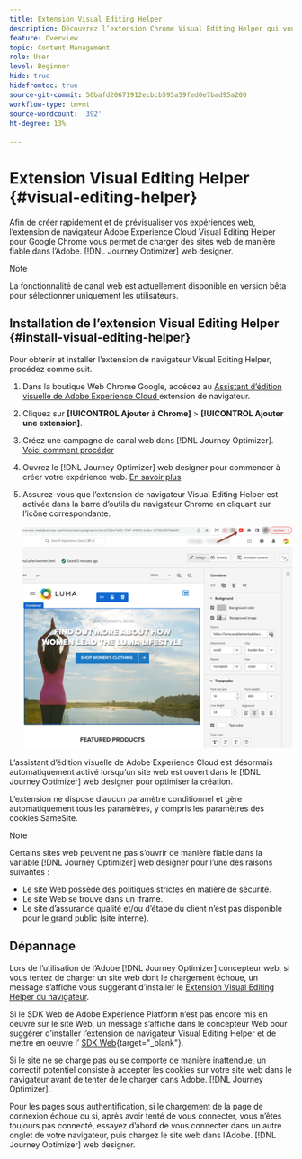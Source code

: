 ```yaml
---
title: Extension Visual Editing Helper
description: Découvrez l’extension Chrome Visual Editing Helper qui vous permet de créer et de prévisualiser des pages web dans Journey Optimizer
feature: Overview
topic: Content Management
role: User
level: Beginner
hide: true
hidefromtoc: true
source-git-commit: 50bafd20671912ecbcb595a59fed0e7bad95a200
workflow-type: tm+mt
source-wordcount: '392'
ht-degree: 13%

---
```


# Extension Visual Editing Helper {#visual-editing-helper}

Afin de créer rapidement et de prévisualiser vos expériences web, l’extension de navigateur Adobe Experience Cloud Visual Editing Helper pour Google Chrome vous permet de charger des sites web de manière fiable dans l’Adobe. [!DNL Journey Optimizer] web designer.

>[!NOTE]
>
>La fonctionnalité de canal web est actuellement disponible en version bêta pour sélectionner uniquement les utilisateurs.

## Installation de l’extension Visual Editing Helper {#install-visual-editing-helper}

Pour obtenir et installer l’extension de navigateur Visual Editing Helper, procédez comme suit.

1. Dans la boutique Web Chrome Google, accédez au [Assistant d’édition visuelle de Adobe Experience Cloud ]((https://chrome.google.com/webstore/detail/adobe-experience-cloud-vi/kgmjjkfjacffaebgpkpcllakjifppnca){target="_blank"}) extension de navigateur.

1. Cliquez sur **[!UICONTROL Ajouter à Chrome]** > **[!UICONTROL Ajouter une extension]**.

1. Créez une campagne de canal web dans [!DNL Journey Optimizer]. [Voici comment procéder](author-web.md#create-web-campaign)

1. Ouvrez le [!DNL Journey Optimizer] web designer pour commencer à créer votre expérience web. [En savoir plus](author-web.md)

1. Assurez-vous que l’extension de navigateur Visual Editing Helper est activée dans la barre d’outils du navigateur Chrome en cliquant sur l’icône correspondante.

   ![](assets/web-visual-editing-extension.png)

L’assistant d’édition visuelle de Adobe Experience Cloud est désormais automatiquement activé lorsqu’un site web est ouvert dans le [!DNL Journey Optimizer] web designer pour optimiser la création.

L’extension ne dispose d’aucun paramètre conditionnel et gère automatiquement tous les paramètres, y compris les paramètres des cookies SameSite.

>[!NOTE]
>
>Certains sites web peuvent ne pas s’ouvrir de manière fiable dans la variable [!DNL Journey Optimizer] web designer pour l’une des raisons suivantes :
>
> * Le site Web possède des politiques strictes en matière de sécurité.
> * Le site Web se trouve dans un iframe.
> * Le site d’assurance qualité et/ou d’étape du client n’est pas disponible pour le grand public (site interne).


## Dépannage

Lors de l’utilisation de l’Adobe [!DNL Journey Optimizer] concepteur web, si vous tentez de charger un site web dont le chargement échoue, un message s’affiche vous suggérant d’installer le [Extension Visual Editing Helper du navigateur](#install-visual-editing-helper).

Si le SDK Web de Adobe Experience Platform n’est pas encore mis en oeuvre sur le site Web, un message s’affiche dans le concepteur Web pour suggérer d’installer l’extension de navigateur Visual Editing Helper et de mettre en oeuvre l’ [SDK Web](https://experienceleague.adobe.com/docs/platform-learn/implement-web-sdk/overview.html?lang=fr){target=&quot;_blank&quot;}.

Si le site ne se charge pas ou se comporte de manière inattendue, un correctif potentiel consiste à accepter les cookies sur votre site web dans le navigateur avant de tenter de le charger dans Adobe. [!DNL Journey Optimizer].

Pour les pages sous authentification, si le chargement de la page de connexion échoue ou si, après avoir tenté de vous connecter, vous n’êtes toujours pas connecté, essayez d’abord de vous connecter dans un autre onglet de votre navigateur, puis chargez le site web dans l’Adobe. [!DNL Journey Optimizer] web designer.
